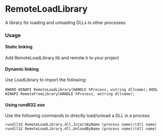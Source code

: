 # RemoteLoadLibrary
A library for loading and unloading DLLs in other processes

### Usage

#### Static linking
Add RemoteLoadLibrary.lib and remote.h to your project

#### Dynamic linking
Use LoadLibrary to import the following:

`DWORD WINAPI RemoteLoadLibrary(HANDLE hProcess, wstring dllname);`
`BOOL WINAPI RemoteFreeLibrary(HANDLE hProcess, wstring dllname);`

#### Using rundll32.exe
Use the following commands to directly load/unload a DLL in a process:

`rundll32 RemoteLoadLibrary.dll,InjectByName (process name)/(dll name)`
`rundll32 RemoteLoadLibrary.dll,UnloadByName (process name)/(dll name)`

